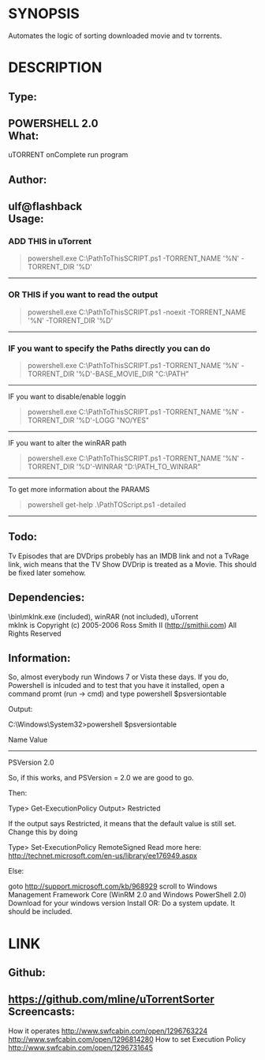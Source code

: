 SYNOPSIS 
========
Automates the logic of sorting downloaded movie and tv torrents.

DESCRIPTION
===========
Type:
-----	
POWERSHELL 2.0									
What:
-----
uTORRENT onComplete run program 	

Author:
-------
ulf@flashback				
Usage:
------
### ADD THIS in uTorrent	

> powershell.exe C:\PathToThisSCRIPT.ps1 -TORRENT_NAME '%N' -TORRENT_DIR '%D'	
---------------------------------------------------------------------------
### OR THIS if you want to read the output

> powershell.exe C:\PathToThisSCRIPT.ps1 -noexit -TORRENT_NAME '%N' -TORRENT_DIR '%D'	
-----------------------------------------------------------------------------------
### IF you want to specify the Paths directly you can do

> powershell.exe C:\PathToThisSCRIPT.ps1 -TORRENT_NAME '%N' -TORRENT_DIR '%D'-BASE_MOVIE_DIR "C:\PATH"
------------------------------------------------------------------------------------------------------
IF you want to disable/enable loggin

> powershell.exe C:\PathToThisSCRIPT.ps1 -TORRENT_NAME '%N' -TORRENT_DIR '%D'-LOGG "NO/YES"
-------------------------------------------------------------------------------------------
IF you want to alter the winRAR path

> powershell.exe C:\PathToThisSCRIPT.ps1 -TORRENT_NAME '%N' -TORRENT_DIR '%D'-WINRAR "D:\PATH_TO_WINRAR"
--------------------------------------------------------------------------------------------------------		
To get more information about the PARAMS

> powershell get-help .\PathTOScript.ps1 -detailed
--------------------------------------------------
Todo: 
-----
Tv Episodes that are DVDrips probebly has an IMDB link and not a
TvRage link, wich means that the TV Show DVDrip is treated as a 
Movie. This should be fixed later somehow.

Dependencies: 
-------------	
\bin\mklnk.exe (included), winRAR (not included), uTorrent	
mklnk is Copyright (c) 2005-2006 Ross Smith II (http://smithii.com) All Rights Reserved


Information:
------------	
So, almost everybody run Windows 7 or Vista these days. If you do, Powershell is inlcuded and to test that
you have it installed, open a command promt (run -> cmd) and type powershell $psversiontable

Output:

C:\Windows\System32>powershell $psversiontable

Name                           Value
----                           -----
PSVersion                      2.0


So, if this works, and PSVersion = 2.0 we are good to go.

Then:

Type> Get-ExecutionPolicy
Output> Restricted

If the output says Restricted, it means that the default value is still set. Change this by doing

Type> Set-ExecutionPolicy RemoteSigned
Read more here: http://technet.microsoft.com/en-us/library/ee176949.aspx

Else:

goto http://support.microsoft.com/kb/968929
scroll to
Windows Management Framework Core (WinRM 2.0 and Windows PowerShell 2.0)
Download for your windows version
Install
OR: 
Do a system update. It should be included.

LINK
====
Github:
-------	
https://github.com/mline/uTorrentSorter
Screencasts:
------------
How it operates
http://www.swfcabin.com/open/1296763224
http://www.swfcabin.com/open/1296814280
How to set Execution Policy
http://www.swfcabin.com/open/1296731645	
